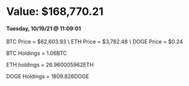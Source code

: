 # Value: $168,770.21

#### Tuesday, 10/19/21 @ 11:09:01 

BTC Price = $62,603.93
\ ETH Price = $3,782.48
\ DOGE Price = $0.24


BTC Holdings = 1.06BTC

 ETH holdings = 26.960005962ETH

 DOGE Holdings = 1809.826DOGE

